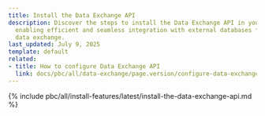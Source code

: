 ```yaml
---
title: Install the Data Exchange API
description: Discover the steps to install the Data Exchange API in your Spryker project,
  enabling efficient and seamless integration with external databases for optimized
  data exchange.
last_updated: July 9, 2025
template: default
related:
- title: How to configure Data Exchange API
  link: docs/pbc/all/data-exchange/page.version/configure-data-exchange-api.html
---
```


{% include pbc/all/install-features/latest/install-the-data-exchange-api.md %} <!-- To edit, see /_includes/pbc/all/install-features/202311.0/install-the-data-exchange-api.md -->